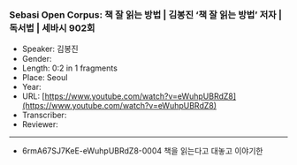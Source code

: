 ### Sebasi Open Corpus: 책 잘 읽는 방법 | 김봉진 ‘책 잘 읽는 방법’ 저자 | 독서법 | 세바시 902회

- Speaker: 김봉진
- Gender: 
- Length: 0:2 in 1 fragments
- Place: Seoul
- Year: 
- URL: [https://www.youtube.com/watch?v=eWuhpUBRdZ8](https://www.youtube.com/watch?v=eWuhpUBRdZ8)
- Transcriber: 
- Reviewer: 

---

- 6rmA67SJ7KeE-eWuhpUBRdZ8-0004 책을 읽는다고 대놓고 이야기한
